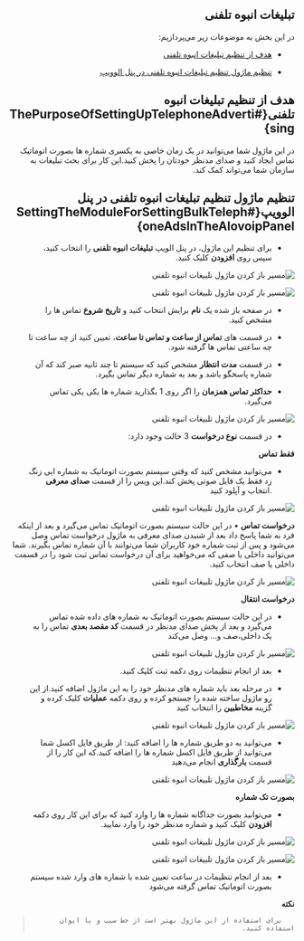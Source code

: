 <div dir="rtl">

## تبلیغات انبوه تلفنی

در این بخش به موضوعات زیر می‌پردازیم:

- [هدف از تنظیم تبلیغات انبوه تلفنی ](#ThePurposeOfSettingUpTelephoneAdvertising)

- [تنظیم ماژول تنظیم تبلیغات انبوه تلفنی در پنل الوویپ ](#SettingTheModuleForSettingBulkTelephoneAdsInTheAlovoipPanel)

## هدف از تنظیم تبلیغات انبوه تلفنی{#ThePurposeOfSettingUpTelephoneAdvertising}

در این ماژول شما می‌توانید در یک زمان خاصی به یکسری شماره ها بصورت اتوماتیک تماس ایجاد کنید و صدای مدنظر خودتان را پخش کنید.این کار برای بحث تبلیغات به سازمان شما می‌تواند کمک کند.

## تنظیم ماژول تنظیم تبلیغات انبوه تلفنی در پنل الوویپ{#SettingTheModuleForSettingBulkTelephoneAdsInTheAlovoipPanel}

- برای تنظیم این ماژول، در پنل الویپ **تبلیغات انبوه تلفنی** را انتخاب کنید، سپس روی **افزودن** کلیک کنید.

![مسیر باز کردن ماژول تلبیغات انبوه تلفنی ](./Images/tele-marketing-route1.png)

![مسیر باز کردن ماژول تلبیغات انبوه تلفنی ](./Images/tele-marketing-route2.png)

- در صفحه باز شده یک **نام** برایش انتخاب کنید و **تاریخ شروع** تماس ها را مشخص کنید.

- در قسمت های  **تماس از ساعت و تماس تا ساعت**، تعیین کنید از چه ساعت تا چه ساعتی تماس ها گرفته شود.

- در قسمت **مدت انتظار** مشخص کنید که سیستم تا چند ثانیه صبر کند که آن شماره پاسخگو باشد و بعد به شماره دیگر تماس بگیرد.

- **حداکثر تماس همزمان** را اگر روی 1 بگذارید شماره ها یکی یکی تماس می‌گیرد.

![مسیر باز کردن ماژول تلبیغات انبوه تلفنی ](./Images/tele-marketing-route3.png)

- در قسمت **نوع درخواست**  3 حالت وجود دارد:

**فقط تماس**

- می‌توانید مشخص کنید که وقتی سیستم بصورت اتوماتیک به شماره ایی زنگ زد فقط یک فایل صوتی پخش کند.این ویس را از قسمت **صدای معرفی** .انتخاب و آپلود کنید

![مسیر باز کردن ماژول تلبیغات انبوه تلفنی ](./Images/tele-marketing-route4.png)

**درخواست تماس**
•	در این حالت سیستم بصورت اتوماتیک تماس می‌گیرد و بعد از اینکه فرد به شما پاسخ داد بعد از شنیدن صدای معرفی به ماژول درخواست تماس وصل می‌شود و پس از ثبت شماره خود کاربران شما می‌توانند با آن شماره تماس بگیرند. شما می‌توانید داخلی یا صفی که می‌خواهید برای آن درخواست تماس ثبت شود را در قسمت داخلی یا صف انتخاب کنید.

![مسیر باز کردن ماژول تلبیغات انبوه تلفنی ](./Images/tele-marketing-route5.png)

**درخواست انتقال**

- در این حالت سیستم بصورت اتوماتیک به شماره های داده شده تماس می‌گیرد و بعد از پخش صدای مدنظر در قسمت **کد مقصد بعدی** تماس را به یک داخلی،صف و... وصل می‌کند

![مسیر باز کردن ماژول تلبیغات انبوه تلفنی ](./Images/tele-marketing-route6.png)

- بعد از انجام تنظیمات روی دکمه ثبت کلیک کنید.

- در مرحله بعد باید شماره های مدنظر خود را به این ماژول اضافه کنید.از این رو ماژول ساخته شده را جستجو کرده و روی دکمه **عملیات** کلیک کرده و گزینه **مخاطبین** را انتخاب کنید

![مسیر باز کردن ماژول تلبیغات انبوه تلفنی ](./Images/tele-marketing-route7.png)

- می‌توانید به دو طریق شماره ها را اضافه کنید:
از طریق فایل اکسل 
  شما می‌توانید از طریق فایل اکسل شماره ها را اضافه کنید.که این کار را از قسمت **بارگذاری** انجام  می‌دهید

![مسیر باز کردن ماژول تلبیغات انبوه تلفنی ](./Images/tele-marketing-route8.png)


**بصورت تک شماره**

- می‌توانید بصورت جداگانه شماره ها را وارد کنید که برای این کار روی دکمه **افزودن** کلیک کنید و شماره مدنظر خود را وارد نمایید.

![مسیر باز کردن ماژول تلبیغات انبوه تلفنی ](./Images/tele-marketing-route9.png)

![مسیر باز کردن ماژول تلبیغات انبوه تلفنی ](./Images/tele-marketing-route10.png)

- بعد از انجام تنظیمات در ساعت تعیین شده با شماره های وارد شده سیستم بصورت اتوماتیک تماس گرفته می‌شود

**نکته**
>        برای استفاده از این ماژول بهتر است از خط سیپ و یا ایوان استفاده کنید.

</div>